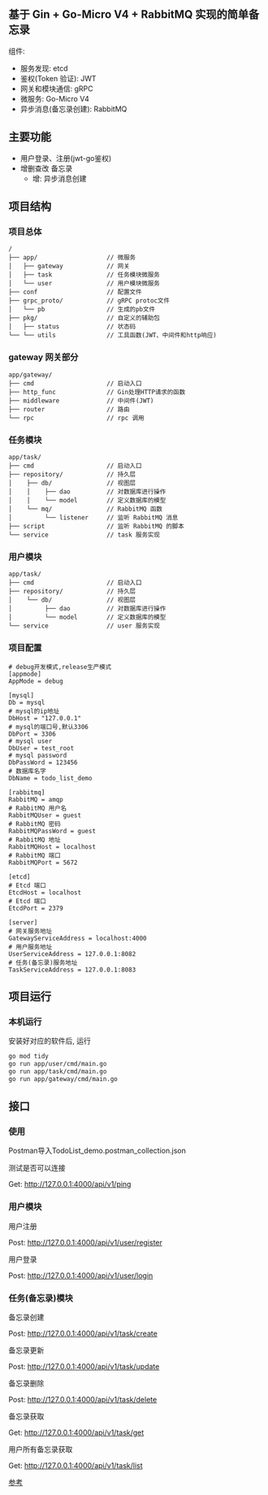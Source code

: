 ## 基于 Gin + Go-Micro V4 + RabbitMQ 实现的简单备忘录

组件:
- 服务发现: etcd
- 鉴权(Token 验证): JWT
- 网关和模块通信: gRPC
- 微服务: Go-Micro V4
- 异步消息(备忘录创建): RabbitMQ

## 主要功能

- 用户登录、注册(jwt-go鉴权)
- 增删查改 备忘录
  - 增: 异步消息创建

## 项目结构
### 项目总体
```
/
├── app/                   // 微服务
│   ├── gateway            // 网关
│   ├── task               // 任务模块微服务
│   └── user               // 用户模块微服务
├── conf                   // 配置文件
├── grpc_proto/            // gRPC protoc文件
│   └── pb                 // 生成的pb文件
├── pkg/                   // 自定义的辅助包
│   ├── status             // 状态码
└── └── utils              // 工具函数(JWT、中间件和http响应)
```

### gateway 网关部分
```
app/gateway/
├── cmd                    // 启动入口
├── http_func              // Gin处理HTTP请求的函数
├── middleware             // 中间件(JWT)
├── router                 // 路由
└── rpc                    // rpc 调用
```

### 任务模块
```
app/task/
├── cmd                    // 启动入口
├── repository/            // 持久层
│    ├── db/               // 视图层
│    │    ├── dao          // 对数据库进行操作
│    │    └── model        // 定义数据库的模型
│    └── mq/               // RabbitMQ 函数
│         └── listener     // 监听 RabbitMQ 消息
├── script                 // 监听 RabbitMQ 的脚本
└── service                // task 服务实现
```

### 用户模块
```
app/task/
├── cmd                    // 启动入口
├── repository/            // 持久层
│    └── db/               // 视图层
│         ├── dao          // 对数据库进行操作
│         └── model        // 定义数据库的模型
└── service                // user 服务实现
```

### 项目配置
```
# debug开发模式,release生产模式
[appmode]
AppMode = debug

[mysql]
Db = mysql
# mysql的ip地址
DbHost = "127.0.0.1"
# mysql的端口号,默认3306
DbPort = 3306
# mysql user
DbUser = test_root
# mysql password
DbPassWord = 123456
# 数据库名字
DbName = todo_list_demo

[rabbitmq]
RabbitMQ = amqp
# RabbitMQ 用户名
RabbitMQUser = guest
# RabbitMQ 密码
RabbitMQPassWord = guest
# RabbitMQ 地址
RabbitMQHost = localhost
# RabbitMQ 端口
RabbitMQPort = 5672

[etcd]
# Etcd 端口
EtcdHost = localhost
# Etcd 端口
EtcdPort = 2379

[server]
# 网关服务地址
GatewayServiceAddress = localhost:4000
# 用户服务地址
UserServiceAddress = 127.0.0.1:8082
# 任务(备忘录)服务地址
TaskServiceAddress = 127.0.0.1:8083
```

## 项目运行
### 本机运行
安装好对应的软件后, 运行
```bash
go mod tidy
go run app/user/cmd/main.go
go run app/task/cmd/main.go
go run app/gateway/cmd/main.go
```

## 接口

### 使用
Postman导入TodoList_demo.postman_collection.json

测试是否可以连接

Get: http://127.0.0.1:4000/api/v1/ping

### 用户模块

用户注册

Post: http://127.0.0.1:4000/api/v1/user/register

用户登录

Post: http://127.0.0.1:4000/api/v1/user/login

### 任务(备忘录)模块

备忘录创建

Post: http://127.0.0.1:4000/api/v1/task/create

备忘录更新

Post: http://127.0.0.1:4000/api/v1/task/update

备忘录删除

Post: http://127.0.0.1:4000/api/v1/task/delete

备忘录获取

Get: http://127.0.0.1:4000/api/v1/task/get

用户所有备忘录获取

Get: http://127.0.0.1:4000/api/v1/task/list

[参考](https://github.com/CocaineCong/micro-todoList)

